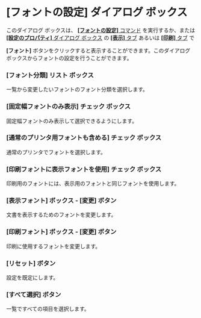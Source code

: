 # \[フォントの設定\] ダイアログ ボックス

このダイアログ ボックスは、 [**\[フォントの設定\]** コマンド](../../../cmd/view/font) を実行するか、または
[**\[設定のプロパティ\]** ダイアログ ボックス](../index) の [**\[表示\]** タブ](../display/index) あるいは [**\[印刷\]** タブ](../print/index) で

**\[フォント\]** ボタンをクリックすると表示することができます。このダイアログ
ボックスからフォントの設定を行うことができます。

### \[フォント分類\] リスト ボックス

一覧から変更したいフォントのフォント分類を選択します。

### \[固定幅フォントのみ表示\] チェック ボックス

固定幅フォントのみ表示して選択できるようにします。

### \[通常のプリンタ用フォントも含める\] チェック ボックス

通常のプリンタでフォントを選択します。

### \[印刷フォントに表示フォントを使用\] チェック ボックス

印刷用のフォントには、表示用のフォントと同じフォントを使用します。

### \[表示フォント\] ボックス \- \[変更\] ボタン

文書を表示するためのフォントを変更します。

### \[印刷フォント\] ボックス \- \[変更\] ボタン

印刷に使用するフォントを変更します。

### \[リセット\] ボタン

設定を既定にします。

### \[すべて選択\] ボタン

一覧ですべての項目を選択します。

